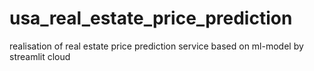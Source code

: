 # usa_real_estate_price_prediction
realisation of real estate price prediction service based on ml-model by streamlit cloud
